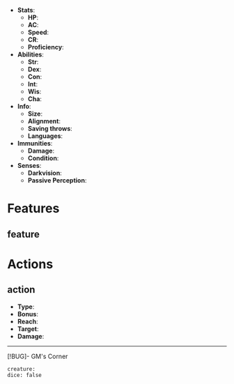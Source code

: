 

- **Stats**:
	- **HP**: 
	- **AC**: 
	- **Speed**: 
	- **CR**: 
	- **Proficiency**: 
- **Abilities**:
	- **Str**: 
	- **Dex**: 
	- **Con**: 
	- **Int**: 
	- **Wis**: 
	- **Cha**: 
- **Info**:
	- **Size**: 
	- **Alignment**: 
	- **Saving throws**: 
	- **Languages**: 
- **Immunities**:
	- **Damage**: 
	- **Condition**: 
- **Senses**:
	- **Darkvision**: 
	- **Passive Perception**: 

# Features
## feature


# Actions
## action
- **Type**: 
- **Bonus**: 
- **Reach**: 
- **Target**: 
- **Damage**: 

---



[!BUG]- GM's Corner
```statblock
creature: 
dice: false
```
